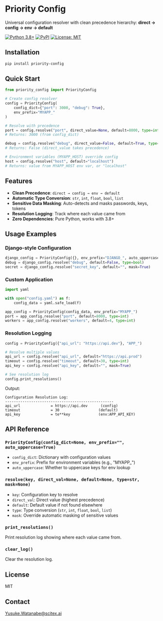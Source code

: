 # Priority Config

Universal configuration resolver with clean precedence hierarchy: **direct → config → env → default**

[![Python 3.8+](https://img.shields.io/badge/python-3.8+-blue.svg)](https://www.python.org/downloads/)
[![PyPI](https://img.shields.io/pypi/v/priority-config.svg)](https://pypi.org/project/priority-config/)
[![License: MIT](https://img.shields.io/badge/License-MIT-yellow.svg)](https://opensource.org/licenses/MIT)

## Installation

```bash
pip install priority-config
```

## Quick Start

```python
from priority_config import PriorityConfig

# Create config resolver
config = PriorityConfig(
    config_dict={"port": 3000, "debug": True},
    env_prefix="MYAPP_"
)

# Resolve with precedence
port = config.resolve("port", direct_value=None, default=8000, type=int)
# Returns: 3000 (from config_dict)

debug = config.resolve("debug", direct_value=False, default=True, type=bool)
# Returns: False (direct_value takes precedence)

# Environment variables (MYAPP_HOST) override config
host = config.resolve("host", default="localhost")
# Returns: value from MYAPP_HOST env var, or "localhost"
```

## Features

- **Clean Precedence**: `direct → config → env → default`
- **Automatic Type Conversion**: `str`, `int`, `float`, `bool`, `list`
- **Sensitive Data Masking**: Auto-detects and masks passwords, keys, tokens
- **Resolution Logging**: Track where each value came from
- **Zero Dependencies**: Pure Python, works with 3.8+

## Usage Examples

### Django-style Configuration

```python
django_config = PriorityConfig({}, env_prefix="DJANGO_", auto_uppercase=True)
debug = django_config.resolve("debug", default=False, type=bool)
secret = django_config.resolve("secret_key", default="", mask=True)
```

### Custom Application

```python
import yaml

with open("config.yaml") as f:
    config_data = yaml.safe_load(f)

app_config = PriorityConfig(config_data, env_prefix="MYAPP_")
port = app_config.resolve("port", default=8000, type=int)
workers = app_config.resolve("workers", default=4, type=int)
```

### Resolution Logging

```python
config = PriorityConfig({"api_url": "https://api.dev"}, "APP_")

# Resolve multiple values
api_url = config.resolve("api_url", default="https://api.prod")
timeout = config.resolve("timeout", default=30, type=int)
api_key = config.resolve("api_key", default="", mask=True)

# See resolution log
config.print_resolutions()
```

Output:
```
Configuration Resolution Log:
--------------------------------------------------
api_url              = https://api.dev      (config)
timeout              = 30                  (default)
api_key              = te**key             (env:APP_API_KEY)
```

## API Reference

### `PriorityConfig(config_dict=None, env_prefix="", auto_uppercase=True)`

- `config_dict`: Dictionary with configuration values
- `env_prefix`: Prefix for environment variables (e.g., "MYAPP_")
- `auto_uppercase`: Whether to uppercase keys for env lookup

### `resolve(key, direct_val=None, default=None, type=str, mask=None)`

- `key`: Configuration key to resolve
- `direct_val`: Direct value (highest precedence)
- `default`: Default value if not found elsewhere
- `type`: Type conversion (`str`, `int`, `float`, `bool`, `list`)
- `mask`: Override automatic masking of sensitive values

### `print_resolutions()`

Print resolution log showing where each value came from.

### `clear_log()`

Clear the resolution log.

## License

MIT

## Contact
Yusuke.Watanabe@scitex.ai

<!-- EOF -->